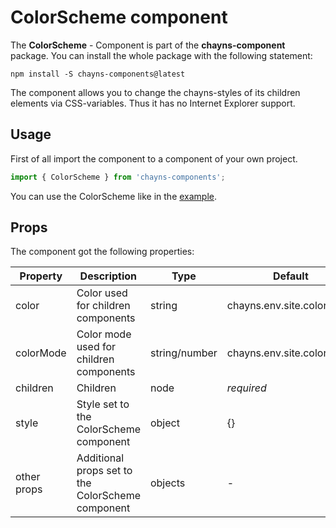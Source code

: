 # ColorScheme component #

The **ColorScheme** - Component is part of the **chayns-component** package. You can install the whole package with the following statement:

    npm install -S chayns-components@latest
    
The component allows you to change the chayns-styles of its children elements via CSS-variables. Thus it has no Internet Explorer support.

## Usage ##

First of all import the component to a component of your own project.

```jsx harmony
import { ColorScheme } from 'chayns-components';
```

You can use the ColorScheme like in the [example](https://github.com/TobitSoftware/chayns-components/blob/master/examples/react-chayns-color_scheme/Example.jsx).

## Props ##

The component got the following properties:

| Property      | Description                                       | Type          | Default                   | 
|---------------|---------------------------------------------------|---------------|---------------------------|
| color         | Color used for children components                | string        | chayns.env.site.color     |
| colorMode     | Color mode used for children components           | string/number | chayns.env.site.colorMode |
| children      | Children                                          | node          | *required*                |
| style         | Style set to the ColorScheme component            | object        | {}                        |
| other props   | Additional props set to the ColorScheme component | objects       | -                         |

